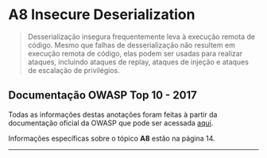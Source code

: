 # A8 Insecure Deserialization

> Desserialização insegura frequentemente leva à execução remota de código. Mesmo que falhas de desserialização não resultem em execução remota de código, elas podem ser usadas para realizar ataques, incluindo ataques de replay, ataques de injeção e ataques de escalação de privilégios.

## Documentação OWASP Top 10 - 2017

Todas as informações destas anotações foram feitas à partir da documentação oficial da OWASP que pode ser acessada [aqui](https://github.com/OWASP/Top10/blob/master/2017/OWASP%20Top%2010-2017%20(en).pdf).

Informações específicas sobre o tópico **A8** estão na página 14.

---
